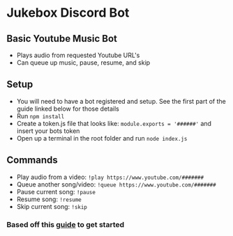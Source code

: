 # Jukebox Discord Bot

## Basic Youtube Music Bot
* Plays audio from requested Youtube URL's
* Can queue up music, pause, resume, and skip


## Setup
* You will need to have a bot registered and setup. See the first part of the guide linked below for those details
* Run `npm install`
* Create a token.js file that looks like: `module.exports = '######'` and insert your bots token
* Open up a terminal in the root folder and run `node index.js`

## Commands
* Play audio from a video: `!play https://www.youtube.com/#######`
* Queue another song/video: `!queue https://www.youtube.com/#######`
* Pause current song: `!pause`
* Resume song: `!resume`
* Skip current song: `!skip`


### Based off this [guide](https://www.devdungeon.com/content/javascript-discord-bot-tutorial) to get started
